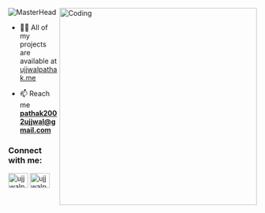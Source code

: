 ![MasterHead](https://anku255.github.io/assets/img/posts/hello-world.jpg)
<img align="right" alt="Coding" width="400" src="https://media.tenor.com/GfSX-u7VGM4AAAAC/coding.gif">

- 👨‍💻 All of my projects are available at [ujjwalpathak.me](https://ujjwalpathak.me/)

- 📫 Reach me **pathak2002ujjwal@gmail.com**

<h3 align="left">Connect with me:</h3>
<p align="left">
<a href="https://linkedin.com/in/ujjwalpathaak" target="blank"><img align="center" src="https://raw.githubusercontent.com/rahuldkjain/github-profile-readme-generator/master/src/images/icons/Social/linked-in-alt.svg" alt="ujjwalpathaak" height="30" width="40" /></a>
<a href="https://instagram.com/ujjwalpathaak" target="blank"><img align="center" src="https://raw.githubusercontent.com/rahuldkjain/github-profile-readme-generator/master/src/images/icons/Social/instagram.svg" alt="ujjwalpathaak" height="30" width="40" /></a>
</p>
